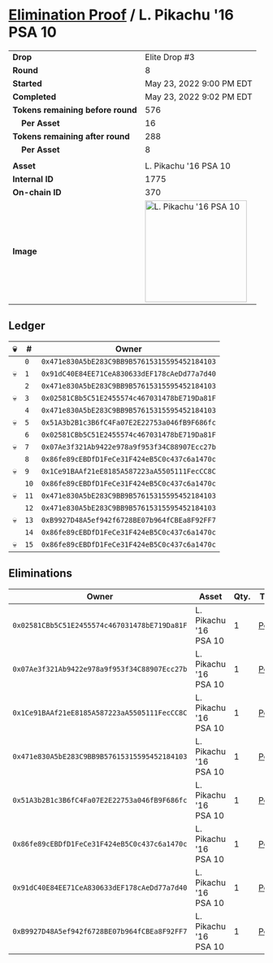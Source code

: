 # [Elimination Proof](./readme.md) / L. Pikachu &#039;16 PSA 10

|||
|---|---|
| **Drop** | Elite Drop #3 |
| **Round** | 8 |
| **Started** | May 23, 2022 9:00 PM EDT |
| **Completed** | May 23, 2022 9:02 PM EDT |
| **Tokens remaining before round** | 576 |
| **&nbsp;&nbsp;&nbsp;&nbsp;Per Asset** | 16 |
| **Tokens remaining after round** | 288 |
| **&nbsp;&nbsp;&nbsp;&nbsp;Per Asset** | 8 |
| | |
| **Asset** | L. Pikachu &#039;16 PSA 10 |
| **Internal ID** | 1775 |
| **On-chain ID** | 370 |
| **Image** | <img src="https://tcdn.blokpax.com/9648a5d9-187b-4054-bdc3-5c9d962bba08/056cfe8235afca2762e0670186cb4aabecc4a7405b24ab44e14543acac01dce7.png" height="200" alt="L. Pikachu &#039;16 PSA 10" /> |

## Ledger

| 💀 | # | Owner |
| --- | --- | --- |
|  | `0` | `0x471e830A5bE283C9BB9B57615315595452184103` |
| 💀 | `1` | `0x91dC40E84EE71CeA830633dEF178cAeDd77a7d40` |
|  | `2` | `0x471e830A5bE283C9BB9B57615315595452184103` |
| 💀 | `3` | `0x02581CBb5C51E2455574c467031478bE719Da81F` |
|  | `4` | `0x471e830A5bE283C9BB9B57615315595452184103` |
| 💀 | `5` | `0x51A3b2B1c3B6fC4Fa07E2E22753a046fB9F686fc` |
|  | `6` | `0x02581CBb5C51E2455574c467031478bE719Da81F` |
| 💀 | `7` | `0x07Ae3f321Ab9422e978a9f953f34C88907Ecc27b` |
|  | `8` | `0x86fe89cEBDfD1FeCe31F424eB5C0c437c6a1470c` |
| 💀 | `9` | `0x1Ce91BAAf21eE8185A587223aA5505111FecCC8C` |
|  | `10` | `0x86fe89cEBDfD1FeCe31F424eB5C0c437c6a1470c` |
| 💀 | `11` | `0x471e830A5bE283C9BB9B57615315595452184103` |
|  | `12` | `0x471e830A5bE283C9BB9B57615315595452184103` |
| 💀 | `13` | `0xB9927D48A5ef942f6728BE07b964fCBEa8F92FF7` |
|  | `14` | `0x86fe89cEBDfD1FeCe31F424eB5C0c437c6a1470c` |
| 💀 | `15` | `0x86fe89cEBDfD1FeCe31F424eB5C0c437c6a1470c` |


## Eliminations

| Owner | Asset | Qty. | Transaction |
| --- | --- | --- | --- |
| `0x02581CBb5C51E2455574c467031478bE719Da81F` | L. Pikachu '16 PSA 10 | 1 | [Polygonscan](https://polygonscan.com/tx/0x9a86f80dd7dfc459a68e5eefea3a6eab88c0785cdf540a4534d71e8c4f3c36c5) |
| `0x07Ae3f321Ab9422e978a9f953f34C88907Ecc27b` | L. Pikachu '16 PSA 10 | 1 | [Polygonscan](https://polygonscan.com/tx/0x8a50b8dc37a64102435dbd38bfc1c310e6e538a37bdfa4f8b2618b5faae9dc26) |
| `0x1Ce91BAAf21eE8185A587223aA5505111FecCC8C` | L. Pikachu '16 PSA 10 | 1 | [Polygonscan](https://polygonscan.com/tx/0x67af468e11ec09fe8595a8eb640be142933d7c0d103d6da35ff7b5202f31ed73) |
| `0x471e830A5bE283C9BB9B57615315595452184103` | L. Pikachu '16 PSA 10 | 1 | [Polygonscan](https://polygonscan.com/tx/0x71ca5457ef7ad9e67664a9814dbffa2b4a92e0be345eba98805538d3bfaf8b19) |
| `0x51A3b2B1c3B6fC4Fa07E2E22753a046fB9F686fc` | L. Pikachu '16 PSA 10 | 1 | [Polygonscan](https://polygonscan.com/tx/0xbe6a9847f5a9d870413d9a0b40a660bc5bfd6d67caa9f6d9c3de033b7ab90e01) |
| `0x86fe89cEBDfD1FeCe31F424eB5C0c437c6a1470c` | L. Pikachu '16 PSA 10 | 1 | [Polygonscan](https://polygonscan.com/tx/0x50c6b5cfa741a9b7bec4030b63ceccdbcded6de18e25843714eb16536df1647a) |
| `0x91dC40E84EE71CeA830633dEF178cAeDd77a7d40` | L. Pikachu '16 PSA 10 | 1 | [Polygonscan](https://polygonscan.com/tx/0x4bf6dbcfa5bfd3c1938ff5f5cf449d6774a4a80017cfb7829a649651015efced) |
| `0xB9927D48A5ef942f6728BE07b964fCBEa8F92FF7` | L. Pikachu '16 PSA 10 | 1 | [Polygonscan](https://polygonscan.com/tx/0x206909e6cb5daed39ec1f17a7292b29d5903f098701641e44abb4a294fdb66d6) |
